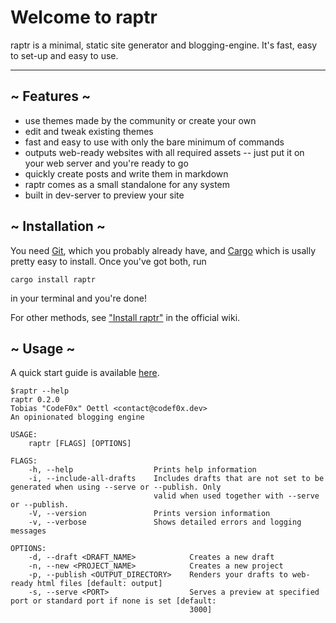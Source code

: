 # Welcome to raptr

raptr is a minimal, static site generator and blogging-engine. It's fast, easy to set-up and easy to use.

---

## ~ Features ~

- use themes made by the community or create your own
- edit and tweak existing themes
- fast and easy to use with only the bare minimum of commands
- outputs web-ready websites with all required assets -- just put it on your web server and you're ready to go
- quickly create posts and write them in markdown
- raptr comes as a small standalone for any system
- built in dev-server to preview your site

## ~ Installation ~

You need <a href="https://git-scm.com/">Git</a>, which you probably already have, and <a href="https://doc.rust-lang.org/cargo/">Cargo</a> which is usally pretty easy to install.
Once you've got both, run

```shell
cargo install raptr
```

in your terminal and you're done!

For other methods, see <a href="https://github.com/CodeF0x/raptr/wiki/Installation">"Install raptr"</a> in the official wiki.

## ~ Usage ~

A quick start guide is available <a href="https://github.com/CodeF0x/raptr/wiki/Quick-start">here</a>.

```shell
$raptr --help
raptr 0.2.0
Tobias "CodeF0x" Oettl <contact@codef0x.dev>
An opinionated blogging engine

USAGE:
    raptr [FLAGS] [OPTIONS]

FLAGS:
    -h, --help                  Prints help information
    -i, --include-all-drafts    Includes drafts that are not set to be generated when using --serve or --publish. Only
                                valid when used together with --serve or --publish.
    -V, --version               Prints version information
    -v, --verbose               Shows detailed errors and logging messages

OPTIONS:
    -d, --draft <DRAFT_NAME>            Creates a new draft
    -n, --new <PROJECT_NAME>            Creates a new project
    -p, --publish <OUTPUT_DIRECTORY>    Renders your drafts to web-ready html files [default: output]
    -s, --serve <PORT>                  Serves a preview at specified port or standard port if none is set [default:
                                        3000]
```
